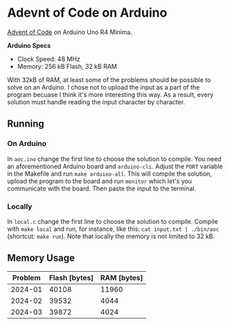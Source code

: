 # Adevnt of Code on Arduino

[Advent of Code](https://adventofcode.com) on Arduino Uno R4 Minima.

**Arduino Specs**
- Clock Speed: 48 MHz
- Memory: 256 kB Flash, 32 kB RAM

With 32kB of RAM, at least some of the problems should be possible to solve on
an Arduino. I chose not to upload the input as a part of the program becuase I
think it's more interesting this way. As a result, every solution must handle
reading the input character by character.

## Running


### On Arduino

In `aoc.ino` change the first line to choose the solution to compile.
You need an aforementioned Arduino board and `arduino-cli`. Adjust the `PORT`
variable in the Makefile and run `make arduino-all`. This will compile the
solution, upload the program to the board and run `monitor` which let's you
communicate with the board. Then paste the input to the terminal.

### Locally

In `local.c` change the first line to choose the solution to compile.
Compile with `make local` and run, for instance, like this: `cat input.txt |
./bin/aoc` (shortcut: `make run`). Note that locally the memory is not limited
to 32 kB.

## Memory Usage

| Problem | Flash \[bytes\] | RAM \[bytes\] |
| --- | --- | --- |
| 2024-01 | 40108 | 11960 |
| 2024-02 | 39532 | 4044 |
| 2024-03 | 39872 | 4024 |
